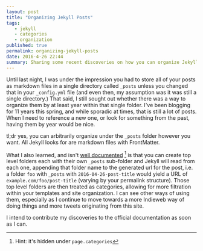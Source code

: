 ```yaml
---
layout: post
title: "Organizing Jekyll Posts"
tags:
   - jekyll
   - categories
   - organization
published: true
permalink: organizing-jekyll-posts
date: 2016-4-26 22:44
summary: Sharing some recent discoveries on how you can organize Jekyll posts beyond a single _posts directory.
---
```


 Until last night, I was under the impression you had to store all of your posts as markdown files in a single directory called `_posts` unless you changed that in your `_config.yml` file (and even then, my assumption was it was still a single directory.) That said, I still sought out whether there was a way to organize them by at least year within that single folder. I've been blogging for 11 years this spring, and while sporadic at times, that is still a lot of posts. When I need to reference a new one, or look for something from the past, having them by year would be nice.

 tl;dr yes, you can arbitrarily organize under the `_posts` folder however you want. All Jekyll looks for are markdown files with FrontMatter.

 What I also learned, and isn't [well documented](https://jekyllrb.com/docs/variables/) [^1] is that you can create top level folders each with their own `_posts` sub-folder and Jekyll will read from each one, appending that folder name to the generated url for the post, i.e. a folder `foo` with `_posts` with `2016-04-26-post-title` would yield a URL of `example.com/foo/post-title` (varying by your permalink structure). Those top level folders are then treated as categories, allowing for more filtration within your templates and site organization. I can see other ways of using them, especially as I continue to move towards a more Indieweb way of doing things and more tweets originating from this site.

 I intend to contribute my discoveries to the official documentation as soon as I can.

[^1]: Hint: it's hidden under `page.categories`

<a href="https://brid.gy/publish/twitter"></a>
